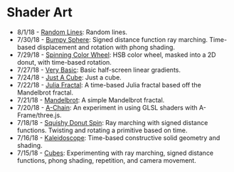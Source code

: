 # Shader Art
* 8/1/18 - [Random Lines](https://captainpainway.github.io/shader-art/random-lines): Random lines.
* 7/30/18 - [Bumpy Sphere](https://captainpainway.github.io/shader-art/bumpy-sphere): Signed distance function ray marching. Time-based displacement and rotation with phong shading.
* 7/29/18 - [Spinning Color Wheel](https://captainpainway.github.io/shader-art/spinning-color-wheel): HSB color wheel, masked into a 2D donut, with time-based rotation.
* 7/27/18 - [Very Basic](https://captainpainway.github.io/shader-art/very-basic): Basic half-screen linear gradients.
* 7/24/18 - [Just A Cube](https://captainpainway.github.io/shader-art/just-a-cube): Just a cube.
* 7/22/18 - [Julia Fractal](https://captainpainway.github.io/shader-art/juliafractal): A time-based Julia fractal based off the Mandelbrot fractal.
* 7/21/18 - [Mandelbrot](https://captainpainway.github.io/shader-art/mandelbrot): A simple Mandelbrot fractal.
* 7/20/18 - [A-Chain](https://captainpainway.github.io/shader-art/a-chain): An experiment in using GLSL shaders with A-Frame/three.js.
* 7/18/18 - [Squishy Donut Spin](https://captainpainway.github.io/shader-art/squishydonutspin): Ray marching with signed distance functions. Twisting and rotating a primitive based on time.
* 7/16/18 - [Kaleidoscope](https://captainpainway.github.io/shader-art/kaleidoscope): Time-based constructive solid geometry and shading.
* 7/15/18 - [Cubes](https://captainpainway.github.io/shader-art/cubes): Experimenting with ray marching, signed distance functions, phong shading, repetition, and camera movement.
